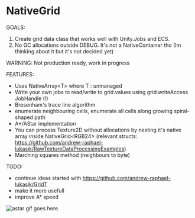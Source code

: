 # NativeGrid
GOALS:
1. Create grid data class that works well with Unity.Jobs and ECS.
2. No GC allocations outside DEBUG. It's not a NativeContainer tho (Im thinking about it but it's not decided yet)

WARNING: Not production ready, work in progress

FEATURES:
- Uses NativeArray<span><</span>T<span>></span> where T : unmanaged
- Write your own jobs to read/write to grid.values using grid.writeAccess JobHandle (!)
- Bresenham's trace line algorithm
- enumerate neighbouring cells, enumerate all cells along growing spiral-shaped path
- A*/AStar implementation
- You can process Texture2D without allocations by nesting it's native array inside NativeGrid<span><</span>RGB24<span>></span> (relevant structs: https://github.com/andrew-raphael-lukasik/RawTextureDataProcessingExamples)
- Marching squares method (neighbours to byte)

TODO:
- continue ideas started with https://github.com/andrew-raphael-lukasik/GridT
- make it more usefull
- improve A* speed

![astar gif goes here](https://i.imgur.com/6uEQxQ7.gif)
